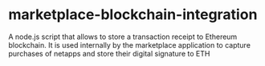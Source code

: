 # marketplace-blockchain-integration
A node.js script that allows to store a transaction receipt to Ethereum blockchain. It is used internally by the marketplace application to capture purchases of netapps and store their digital signature to ETH
